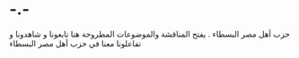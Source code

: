 # -.-
حزب أهل مصر البسطاء  . يفتح المناقشة والموضوعات المطروحة هنا تابعونا و شاهدونا  و تفاعلونا معنا في حزب أهل مصر البسطاء 
